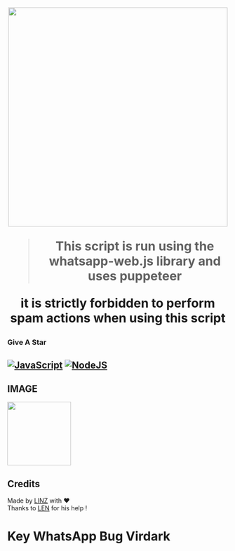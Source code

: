 <h1 align="center">

<img width="500" src="https://dafunda.com/wp-content/uploads/2021/01/Karakter-Hunter-x-Hunter-Yang-Kuat-Menurut-Hisoka.jpg">
 
 > This script is run using the whatsapp-web.js library and uses puppeteer
 
 it is strictly forbidden to perform spam actions when using this script 

### Give A Star

## [![JavaScript](https://img.shields.io/badge/JavaScript-d6cc0f?style=for-the-badge&logo=javascript&logoColor=white)](https://javascript.com) [![NodeJS](https://img.shields.io/badge/Node.js-43853D?style=for-the-badge&logo=node.js&logoColor=white)](https://nodejs.org/)

## IMAGE 
<img src="https://pandal.page/imgs/imgs/60b0ad54166ef.jpg" height="145"></img>

## Credits

Made by [LINZ](https://github.com/skyz-ops) with ❤️  
Thanks to [LEN](https://github.com/skyz-ops) for his help !
# Key WhatsApp Bug Virdark
